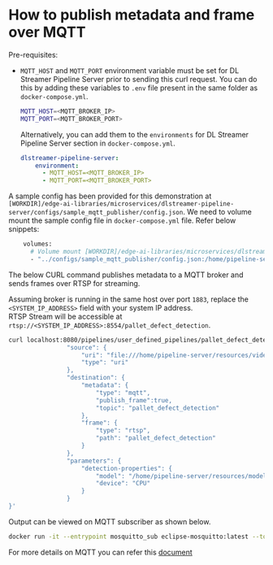 # How to publish metadata and frame over MQTT

Pre-requisites:
- `MQTT_HOST` and `MQTT_PORT` environment variable must be set for DL Streamer Pipeline Server prior to sending this curl request.
You can do this by adding these variables to `.env` file present in the same folder as `docker-compose.yml`. 
    ```sh
    MQTT_HOST=<MQTT_BROKER_IP>
    MQTT_PORT=<MQTT_BROKER_PORT>
    ```
    Alternatively, you can add them to the `environments` for DL Streamer Pipeline Server section in `docker-compose.yml`. 

    ```yaml
    dlstreamer-pipeline-server:
        environment:
          - MQTT_HOST=<MQTT_BROKER_IP>
          - MQTT_PORT=<MQTT_BROKER_PORT>
    ```

A sample config has been provided for this demonstration at `[WORKDIR]/edge-ai-libraries/microservices/dlstreamer-pipeline-server/configs/sample_mqtt_publisher/config.json`. We need to volume mount the sample config file in `docker-compose.yml` file. Refer below snippets:

```sh
    volumes:
      # Volume mount [WORKDIR]/edge-ai-libraries/microservices/dlstreamer-pipeline-server/configs/sample_mqtt_publisher/config.json to config file that DL Streamer Pipeline Server container loads.
      - "../configs/sample_mqtt_publisher/config.json:/home/pipeline-server/config.json"
```

The below CURL command publishes metadata to a MQTT broker and sends frames over RTSP for streaming.

Assuming broker is running in the same host over port `1883`, replace the `<SYSTEM_IP_ADDRESS>` field with your system IP address.  
RTSP Stream will be accessible at `rtsp://<SYSTEM_IP_ADDRESS>:8554/pallet_defect_detection`.

```sh
curl localhost:8080/pipelines/user_defined_pipelines/pallet_defect_detection -X POST -H 'Content-Type: application/json' -d '{
                "source": {
                    "uri": "file:///home/pipeline-server/resources/videos/warehouse.avi",
                    "type": "uri"
                },
                "destination": {
                    "metadata": {
                        "type": "mqtt",
                        "publish_frame":true,
                        "topic": "pallet_defect_detection"
                    },
                    "frame": {
                        "type": "rtsp",
                        "path": "pallet_defect_detection"
                    }
                },
                "parameters": {
                    "detection-properties": {
                        "model": "/home/pipeline-server/resources/models/geti/pallet_defect_detection/deployment/Detection/model/model.xml",
                        "device": "CPU"
                    }
                }
}'
```

Output can be viewed on MQTT subscriber as shown below.

```sh
docker run -it --entrypoint mosquitto_sub eclipse-mosquitto:latest --topic pallet_defect_detection -p 1883 -h <SYSTEM_IP_ADDRESS>
```

For more details on MQTT you can refer this [document](./advanced-guide/detailed_usage/publisher/eis_mqtt_publish_doc.md)